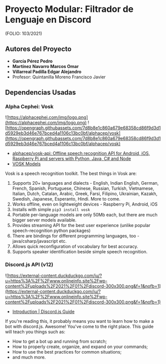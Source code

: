 # Proyecto Modular: Filtrador de Lenguaje en Discord
(FOLIO: 103/2021)

## Autores del Proyecto

- **García Pérez Pedro**
- **Martínez Navarro Marcos Omar**
- **Villarreal Padilla Edgar Alejandro**
- Profesor: Quintanilla Moreno Francisco Javier 

## Dependencias Usadas

### Alpha Cephei: Vosk
![https://alphacephei.com/img/logo.png](https://alphacephei.com/img/logo.png)
![https://opengraph.githubassets.com/7d8b8e1c860a679e68358cd86f9d3d1d5929eb3d46e767bced4a1106c13bc0bf/alphacep/vosk](https://opengraph.githubassets.com/7d8b8e1c860a679e68358cd86f9d3d1d5929eb3d46e767bced4a1106c13bc0bf/alphacep/vosk)
* [alphacep/vosk-api: Offline speech recognition API for Android, iOS, Raspberry Pi and servers with Python, Java, C# and Node](https://github.com/alphacep/vosk-api)
* [VOSK Models](https://alphacephei.com/vosk/models)

Vosk is a speech recognition toolkit. The best things in Vosk are:

1.  Supports 20+ languages and dialects - English, Indian English, German, French, Spanish, Portuguese, Chinese, Russian, Turkish, Vietnamese, Italian, Dutch, Catalan, Arabic, Greek, Farsi, Filipino, Ukrainian, Kazakh, Swedish, Japanese, Esperanto, Hindi. More to come.
2.  Works offline, even on lightweight devices - Raspberry Pi, Android, iOS
3.  Installs with simple `pip3 install vosk`
4.  Portable per-language models are only 50Mb each, but there are much bigger server models available.
5.  Provides streaming API for the best user experience (unlike popular speech-recognition python packages)
6.  There are bindings for different programming languages, too - java/csharp/javascript etc.
7.  Allows quick reconfiguration of vocabulary for best accuracy.
8.  Supports speaker identification beside simple speech recognition.

### Discord.js API (v12)
![https://external-content.duckduckgo.com/iu/?u=https%3A%2F%2Fwww.onlineinfo.site%2Fwp-content%2Fuploads%2F2021%2F01%2Fdiscord-300x300.png&f=1&nofb=1](https://external-content.duckduckgo.com/iu/?u=https%3A%2F%2Fwww.onlineinfo.site%2Fwp-content%2Fuploads%2F2021%2F01%2Fdiscord-300x300.png&f=1&nofb=1)
* [Introduction | Discord.js Guide](https://v12.discordjs.guide/#before-you-begin)

If you're reading this, it probably means you want to learn how to make a bot with discord.js. Awesome! You've come to the right place. This guide will teach you things such as:

-   How to get a bot up and running from scratch;
-   How to properly create, organize, and expand on your commands;
-   How to use the best practices for common situations;
-   and much more.

